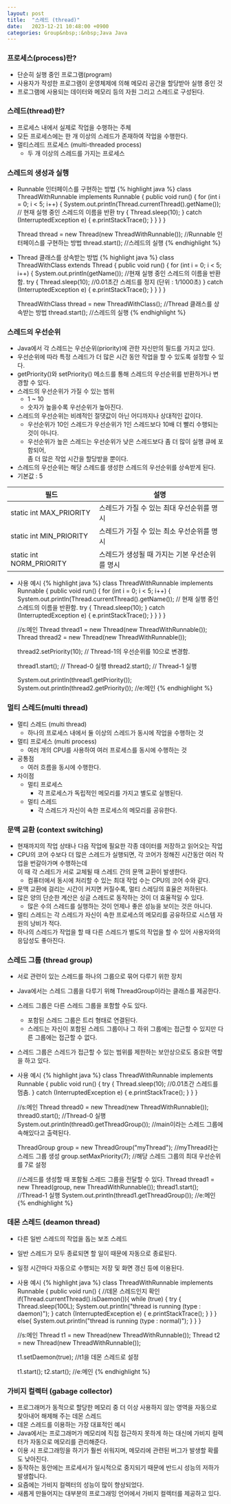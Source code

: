 ```yaml
---
layout: post
title:  "스레드 (thread)"
date:   2023-12-21 10:48:00 +0900
categories: Group&nbsp;:&nbsp;Java Java
---
```


### 프로세스(process)란?

- 단순히 실행 중인 프로그램(program)
- 사용자가 작성한 프로그램이 운영체제에 의해 메모리 공간을 할당받아 실행 중인 것
- 프로그램에 사용되는 데이터와 메모리 등의 자원 그리고 스레드로 구성된다.

### 스레드(thread)란?

- 프로세스 내에서 실제로 작업을 수행하는 주체
- 모든 프로세스에는 한 개 이상의 스레드가 존재하여 작업을 수행한다.
- 멀티스레드 프로세스 (multi-threaded process)
    - 두 개 이상의 스레드를 가지는 프로세스

### 스레드의 생성과 실행

- Runnable 인터페이스를 구현하는 방법
    {% highlight java %}
    class ThreadWithRunnable implements Runnable {
        public void run() {
            for (int i = 0; i < 5; i++) {
                System.out.println(Thread.currentThread().getName()); // 현재 실행 중인 스레드의 이름을 반환
                try {
                    Thread.sleep(10);
                } catch (InterruptedException e) {
                    e.printStackTrace();
                }
            }
        }
    }

    Thread thread = new Thread(new ThreadWithRunnable()); //Runnable 인터페이스를 구현하는 방법
    thread.start(); //스레드의 실행
    {% endhighlight %}
- Thread 클래스를 상속받는 방법
    {% highlight java %}
    class ThreadWithClass extends Thread {
        public void run() {
            for (int i = 0; i < 5; i++) {
                System.out.println(getName()); //현재 실행 중인 스레드의 이름을 반환함.
                try {
                    Thread.sleep(10); //0.01초간 스레드를 정지 (단위 : 1/1000초)
                } catch (InterruptedException e) {
                    e.printStackTrace();
                }
            }
        }
    }
    
    ThreadWithClass thread = new ThreadWithClass(); //Thread 클래스를 상속받는 방법
    thread.start(); //스레드의 실행
    {% endhighlight %}

### 스레드의 우선순위

- Java에서 각 스레드는 우선순위(priority)에 관한 자신만의 필드를 가지고 있다.
- 우선순위에 따라 특정 스레드가 더 많은 시간 동안 작업을 할 수 있도록 설정할 수 있다.
- getPriority()와 setPriority() 메소드를 통해 스레드의 우선순위를 반환하거나 변경할 수 있다.
- 스레드의 우선순위가 가질 수 있는 범위
    - 1 ~ 10
    - 숫자가 높을수록 우선순위가 높아진다.
- 스레드의 우선순위는 비례적인 절댓값이 아닌 어디까지나 상대적인 값이다.
    - 우선순위가 10인 스레드가 우선순위가 1인 스레드보다 10배 더 빨리 수행되는 것이 아니다.
    - 우선순위가 높은 스레드는 우선순위가 낮은 스레드보다 좀 더 많이 실행 큐에 포함되어,  
    좀 더 많은 작업 시간을 할당받을 뿐이다.
- 스레드의 우선순위는 해당 스레드를 생성한 스레드의 우선순위를 상속받게 된다.
- 기본값 : 5

| 필드 | 설명 |
|--------|---------|
| static int MAX_PRIORITY | 스레드가 가질 수 있는 최대 우선순위를 명시 |
| static int MIN_PRIORITY | 스레드가 가질 수 있는 최소 우선순위를 명시 |
| static int NORM_PRIORITY | 스레드가 생성될 때 가지는 기본 우선순위를 명시 |

- 사용 예시
    {% highlight java %}
    class ThreadWithRunnable implements Runnable {
        public void run() {
            for (int i = 0; i < 5; i++) {
                System.out.println(Thread.currentThread().getName()); // 현재 실행 중인 스레드의 이름을 반환함.
                try {
                    Thread.sleep(10);
                } catch (InterruptedException e) {
                    e.printStackTrace();
                }
            }
        }
    }

    //s:메인
    Thread thread1 = new Thread(new ThreadWithRunnable());
    Thread thread2 = new Thread(new ThreadWithRunnable());

    thread2.setPriority(10); // Thread-1의 우선순위를 10으로 변경함.

    thread1.start(); // Thread-0 실행
    thread2.start(); // Thread-1 실행

    System.out.println(thread1.getPriority());
    System.out.println(thread2.getPriority());
    //e:메인
    {% endhighlight %}

### 멀티 스레드(multi thread)

- 멀티 스레드 (multi thread)
    - 하나의 프로세스 내에서 둘 이상의 스레드가 동시에 작업을 수행하는 것
- 멀티 프로세스 (multi process)
    - 여러 개의 CPU를 사용하여 여러 프로세스를 동시에 수행하는 것
- 공통점
    - 여러 흐름을 동시에 수행한다.
- 차이점
    - 멀티 프로세스
        - 각 프로세스가 독립적인 메모리를 가지고 별도로 실행된다.
    - 멀티 스레드
        - 각 스레드가 자신이 속한 프로세스의 메모리를 공유한다.

### 문맥 교환 (context switching)

- 현재까지의 작업 상태나 다음 작업에 필요한 각종 데이터를 저장하고 읽어오는 작업
- CPU의 코어 수보다 더 많은 스레드가 실행되면, 각 코어가 정해진 시간동안 여러 작업을 번갈아가며 수행하는데  
이 때 각 스레드가 서로 교체될 때 스레드 간의 문맥 교환이 발생한다.
    - 컴퓨터에서 동시에 처리할 수 있는 최대 작업 수는 CPU의 코어 수와 같다.
- 문맥 교환에 걸리는 시간이 커지면 커질수록, 멀티 스레딩의 효율은 저하된다.
- 많은 양의 단순한 계산은 싱글 스레드로 동작하는 것이 더 효율적일 수 있다.
    - 많은 수의 스레드를 실행하는 것이 언제나 좋은 성능을 보이는 것은 아니다.
- 멀티 스레드는 각 스레드가 자신이 속한 프로세스의 메모리를 공유하므로 시스템 자원의 낭비가 적다.
- 하나의 스레드가 작업을 할 때 다른 스레드가 별도의 작업을 할 수 있어 사용자와의 응답성도 좋아진다.

### 스레드 그룹 (thread group)

- 서로 관련이 있는 스레드를 하나의 그룹으로 묶어 다루기 위한 장치
- Java에서는 스레드 그룹을 다루기 위해 ThreadGroup이라는 클래스를 제공한다.
- 스레드 그룹은 다른 스레드 그룹을 포함할 수도 있다.
    - 포함된 스레드 그룹은 트리 형태로 연결된다.
    - 스레드는 자신이 포함된 스레드 그룹이나 그 하위 그룹에는 접근할 수 있지만 다른 그룹에는 접근할 수 없다.
- 스레드 그룹은 스레드가 접근할 수 있는 범위를 제한하는 보안상으로도 중요한 역할을 하고 있다.
- 사용 예시
    {% highlight java %}
    class ThreadWithRunnable implements Runnable {
        public void run() {
            try {
                Thread.sleep(10); //0.01초간 스레드를 멈춤.
            } catch (InterruptedException e) {
                e.printStackTrace();
            }
        }
    }

    //s:메인
    Thread thread0 = new Thread(new ThreadWithRunnable());
    thread0.start(); //Thread-0 실행
    System.out.println(thread0.getThreadGroup()); //main이라는 스레드 그룹에 속해있다고 출력된다.

    ThreadGroup group = new ThreadGroup("myThread"); //myThread라는 스레드 그룹 생성
    group.setMaxPriority(7); //해당 스레드 그룹의 최대 우선순위를 7로 설정

    //스레드를 생성할 때 포함될 스레드 그룹을 전달할 수 있다.
    Thread thread1 = new Thread(group, new ThreadWithRunnable());
    thread1.start(); //Thread-1 실행
    System.out.println(thread1.getThreadGroup());
    //e:메인
    {% endhighlight %}

### 데몬 스레드 (deamon thread)

- 다른 일반 스레드의 작업을 돕는 보조 스레드
- 일반 스레드가 모두 종료되면 할 일이 때문에 자동으로 종료된다.
- 일정 시간마다 자동으로 수행되는 저장 및 화면 갱신 등에 이용된다.
- 사용 예시
    {% highlight java %}
    class ThreadWithRunnable implements Runnable {
        public void run() {
            //데몬 스레드인지 확인
            if(Thread.currentThread().isDaemon()){
                while (true) {
                    try {
                        Thread.sleep(100L);
                        System.out.println("thread is running (type : daemon)");
                    } catch (InterruptedException e) {
                        e.printStackTrace();
                    }
                }
            }
            else{
                System.out.println("thread is running (type : normal)");
            }
        }
    }

    //s:메인
    Thread t1 = new Thread(new ThreadWithRunnable());
    Thread t2 = new Thread(new ThreadWithRunnable());
    
    t1.setDaemon(true); //t1을 데몬 스레드로 설정
    
    t1.start();
    t2.start();
    //e:메인
    {% endhighlight %}

### 가비지 컬렉터 (gabage collector)

- 프로그래머가 동적으로 할당한 메모리 중 더 이상 사용하지 않는 영역을 자동으로 찾아내어 해제해 주는 데몬 스레드
- 데몬 스레드를 이용하는 가장 대표적인 예시
- Java에서는 프로그래머가 메모리에 직접 접근하지 못하게 하는 대신에 가비지 컬렉터가 자동으로 메모리를 관리해준다.
- 이용 시 프로그래밍을 하기가 훨씬 쉬워지며, 메모리에 관련된 버그가 발생할 확률도 낮아진다.
- 동작하는 동안에는 프로세서가 일시적으로 중지되기 때문에 반드시 성능의 저하가 발생합니다.
- 요즘에는 가비지 컬렉터의 성능이 많이 향상되었다.
- 새롭게 만들어지는 대부분의 프로그래밍 언어에서 가비지 컬렉터를 제공하고 있다.
